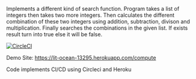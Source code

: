Implements a different kind of search function.
Program takes a list of integers then takes two more integers.
Then calculates the different combination of these two integers using addition, subtraction, divison and multiplication.
Finally searches the combinations in the given list. If exists result turn into true else it will be false.


[![CircleCI](https://circleci.com/gh/OguzKaanOselmis/Bil481_HW/tree/circleci-project-setup.svg?style=svg)](https://circleci.com/gh/OguzKaanOselmis/Bil481_HW/tree/circleci-project-setup)

Demo Site: https://lit-ocean-13295.herokuapp.com/compute

Code implements CI/CD using Circleci and Heroku
